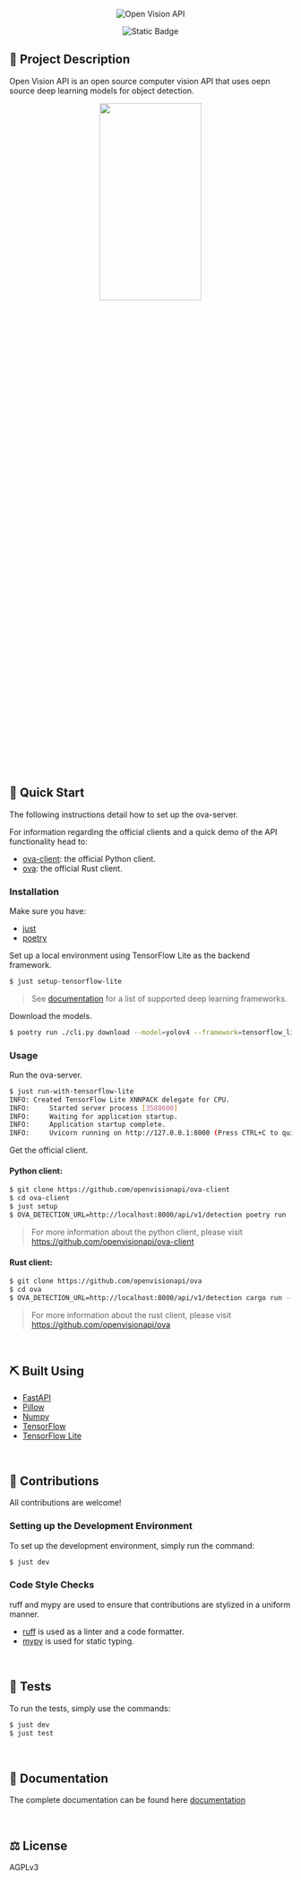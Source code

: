 <div align="center">
<p align="center">
  <img src="assets/ova.png" alt="Open Vision API"></img>
</p>

![Static Badge](https://img.shields.io/badge/AGPLV3-License?style=for-the-badge&label=LIcense)

</div>

## 🌟 Project Description

Open Vision API is an open source computer vision API that uses oepn source deep learning models for object detection.

<div align="center">
<img src="https://openvisionapi.com/images/demo.jpeg"  width="60%" height="30%">
</div>

<br>

## 🚀 Quick Start

The following instructions detail how to set up the ova-server.

For information regarding the official clients and a quick demo of the API functionality head to:

- [ova-client](https://github.com/openvisionapi/ova-client): the official Python client.
- [ova](https://github.com/openvisionapi/ova): the official Rust client.

### Installation

Make sure you have:

- [just](https://github.com/casey/just)
- [poetry](https://python-poetry.org/)

Set up a local environment using TensorFlow Lite as the backend framework.

```bash
$ just setup-tensorflow-lite
```

> See [documentation](https://openvisionapi-documentation.readthedocs.io/en/latest/) for a list of supported deep learning frameworks.

Download the models.

```bash
$ poetry run ./cli.py download --model=yolov4 --framework=tensorflow_lite --hardware=cpu
```

### Usage

Run the ova-server.

```bash
$ just run-with-tensorflow-lite
INFO: Created TensorFlow Lite XNNPACK delegate for CPU.
INFO:     Started server process [3588600]
INFO:     Waiting for application startup.
INFO:     Application startup complete.
INFO:     Uvicorn running on http://127.0.0.1:8000 (Press CTRL+C to quit)
```

Get the official client.

#### Python client:

```bash
$ git clone https://github.com/openvisionapi/ova-client
$ cd ova-client
$ just setup
$ OVA_DETECTION_URL=http://localhost:8000/api/v1/detection poetry run ./ova.py detection images/cat.jpeg
```

> For more information about the python client, please visit https://github.com/openvisionapi/ova-client

#### Rust client:

```bash
$ git clone https://github.com/openvisionapi/ova
$ cd ova
$ OVA_DETECTION_URL=http://localhost:8000/api/v1/detection cargo run -- detection -i assets/cat.jpeg
```

> For more information about the rust client, please visit https://github.com/openvisionapi/ova

<br>

## ⛏️ Built Using

- [FastAPI](https://github.com/tiangolo/fastapi)
- [Pillow](https://github.com/python-pillow/Pillow)
- [Numpy](https://github.com/numpy/numpy)
- [TensorFlow](https://github.com/tensorflow/tensorflow)
- [TensorFlow Lite](https://github.com/tensorflow/tensorflow)

<br>

## 🤝 Contributions

All contributions are welcome!

### Setting up the Development Environment

To set up the development environment, simply run the command:

```bash
$ just dev
```

### Code Style Checks

ruff and mypy are used to ensure that contributions are stylized in a uniform manner.

- [ruff](https://github.com/astral-sh/ruff) is used as a linter and a code formatter.
- [mypy](https://github.com/python/mypy) is used for static typing.

<br>

## 🔧 Tests

To run the tests, simply use the commands:

```bash
$ just dev
$ just test
```

<br>

## 📄 Documentation

The complete documentation can be found here [documentation](https://openvisionapi-documentation.readthedocs.io/en/latest/)

<br>

## ⚖️ License

AGPLv3
